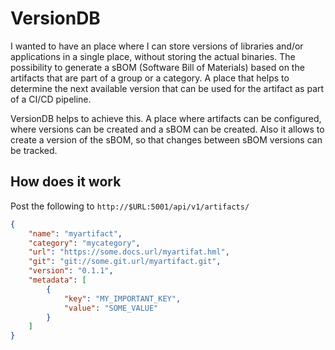 # VersionDB

I wanted to have an place where I can store versions of libraries and/or applications in a single place, without storing the actual binaries. The possibility to generate a sBOM (Software Bill of Materials) based on the artifacts that are part of a group or a category. A place that helps to determine the next available version that can be used for the artifact as part of a CI/CD pipeline.

VersionDB helps to achieve this. A place where artifacts can be configured, where versions can be created and a sBOM can be created. Also it allows to create a version of the sBOM, so that changes between sBOM versions can be tracked.

## How does it work


Post the following to `http://$URL:5001/api/v1/artifacts/`
```json
{
    "name": "myartifact",
    "category": "mycategory",
    "url": "https://some.docs.url/myartifat.hml",
    "git": "git://some.git.url/myartifact.git",
    "version": "0.1.1",
    "metadata": [
        {
            "key": "MY_IMPORTANT_KEY",
            "value": "SOME_VALUE"
        }
    ]
}
```

